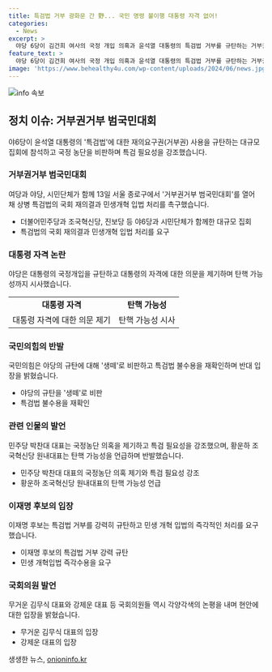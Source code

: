 ```yaml
---
title: 특검법 거부 광화문 간 野... 국민 명령 불이행 대통령 자격 없어!
categories:
  - News
excerpt: >
  야당 6당이 김건희 여사의 국정 개입 의혹과 윤석열 대통령의 특검법 거부를 규탄하는 거부권 거부 범국민대회에 참석하며 탄핵 가능성을 언급했다. 특히, 이재명 후보는 민생 개혁입법 촉구를 강조하며 시민들과 함께 행사를 지켜봤다. 반면 국민의힘은 규탄집회를 생떼로 비난하며 특검법 불수용을 다시 한 번 드러냈다. 행사에는 해당 이슈에 대한 심각한 우려와 관심이 집중되고 있다.
feature_text: >
  야당 6당이 김건희 여사의 국정 개입 의혹과 윤석열 대통령의 특검법 거부를 규탄하는 거부권 거부 범국민대회에 참석하며 탄핵 가능성을 언급했다. 특히, 이재명 후보는 민생 개혁입법 촉구를 강조하며 시민들과 함께 행사를 지켜봤다. 반면 국민의힘은 규탄집회를 생떼로 비난하며 특검법 불수용을 다시 한 번 드러냈다. 행사에는 해당 이슈에 대한 심각한 우려와 관심이 집중되고 있다.
image: 'https://www.behealthy4u.com/wp-content/uploads/2024/06/news.jpg'
---
```


<p><img src="https://www.behealthy4u.com/wp-content/uploads/2024/06/news.jpg" alt="info 속보" /></p>

<h2 data-ke-size="size26">정치 이슈: 거부권거부 범국민대회</h2>

<p data-ke-size="size16">야6당이 윤석열 대통령의 '특검법'에 대한 재의요구권(거부권) 사용을 규탄하는 대규모 집회에 참석하고 국정 농단을 비판하며 특검 필요성을 강조했습니다.</p>

<h3>거부권거부 범국민대회</h3>

<p data-ke-size="size16">여당과 야당, 시민단체가 함께 13일 서울 종로구에서 '거부권거부 범국민대회'를 열어 채 상병 특검법의 국회 재의결과 민생개혁 입법 처리를 촉구했습니다.</p>

<ul>
  <li>더불어민주당과 조국혁신당, 진보당 등 야6당과 시민단체가 함께한 대규모 집회</li>
  <li>특검법의 국회 재의결과 민생개혁 입법 처리를 요구</li>
</ul>

<h3>대통령 자격 논란</h3>

<p data-ke-size="size16">야당은 대통령의 국정개입을 규탄하고 대통령의 자격에 대한 의문을 제기하며 탄핵 가능성까지 시사했습니다.</p>

<table>
  <tr>
    <td style="text-align: center; height: 17px;"><b>대통령 자격</b></td>
    <td style="text-align: center; height: 17px;"><b>탄핵 가능성</b></td>
  </tr>
  <tr>
    <td style="text-align: center; height: 17px;">대통령 자격에 대한 의문 제기</td>
    <td style="text-align: center; height: 17px;">탄핵 가능성 시사</td>
  </tr>
</table>

<h3>국민의힘의 반발</h3>

<p data-ke-size="size16">국민의힘은 야당의 규탄에 대해 '생떼'로 비판하고 특검법 불수용을 재확인하며 반대 입장을 밝혔습니다.</p>

<ul>
  <li>야당의 규탄을 '생떼'로 비판</li>
  <li>특검법 불수용을 재확인</li>
</ul>

<h3>관련 인물의 발언</h3>

<p data-ke-size="size16">민주당 박찬대 대표는 국정농단 의혹을 제기하고 특검 필요성을 강조했으며, 황운하 조국혁신당 원내대표는 탄핵 가능성을 언급하며 반발했습니다.</p>

<ul>
  <li>민주당 박찬대 대표의 국정농단 의혹 제기와 특검 필요성 강조</li>
  <li>황운하 조국혁신당 원내대표의 탄핵 가능성 언급</li>
</ul>

<h3>이재명 후보의 입장</h3>

<p data-ke-size="size16">이재명 후보는 특검법 거부를 강력히 규탄하고 민생 개혁 입법의 즉각적인 처리를 요구했습니다.</p>

<ul>
  <li>이재명 후보의 특검법 거부 강력 규탄</li>
  <li>민생 개혁입법 즉각수용을 요구</li>
</ul>

<h3>국회의원 발언</h3>

<p data-ke-size="size16">무거운 김무식 대표와 강제운 대표 등 국회의원들 역시 각양각색의 논평을 내며 현안에 대한 입장을 밝혔습니다.</p>

<ul>
  <li>무거운 김무식 대표의 입장</li>
  <li>강제운 대표의 입장</li>
</ul>
생생한 뉴스, <a href="https://onioninfo.kr" rel="dofollow">onioninfo.kr</a>



